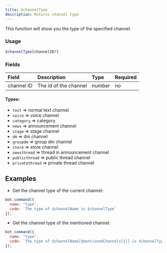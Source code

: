```yaml
---
title: $channelType
description: Returns channel type
---
```


This function will show you the type of the specified channel.

### Usage 
```php
$channelType[channelID?]
```

### Fields

| Field | Description | Type | Required |
| :--- | :--- | :--- | :--- |
| channel ID | The id of the channel | number | no |


#### Types:

* `text` =&gt; normal text channel
* `voice` =&gt; voice channel
* `category` =&gt; category
* `news` =&gt; announcement channel
* `stage` =&gt; stage channel
* `dm` =&gt; dm channel
* `groupdm` =&gt; group dm channel
* `store` =&gt; store channel
* `newsthread` =&gt; thread in announcement channel
* `publicthread` =&gt; public thread channel
* `privatethread` =&gt; private thread channel

## Examples

- Get the channel type of the current channel:

```javascript
bot.command({
  name: "type",
  code: `The type of $channelName is $channelType`
});
```

- Get the channel type of the mentioned channel:

```javascript
bot.command({
  name: "type",
  code: `The type of $channelName[$mentionedChannels[1]] is $channelType[$mentionedChannels[1]]`
});
```

